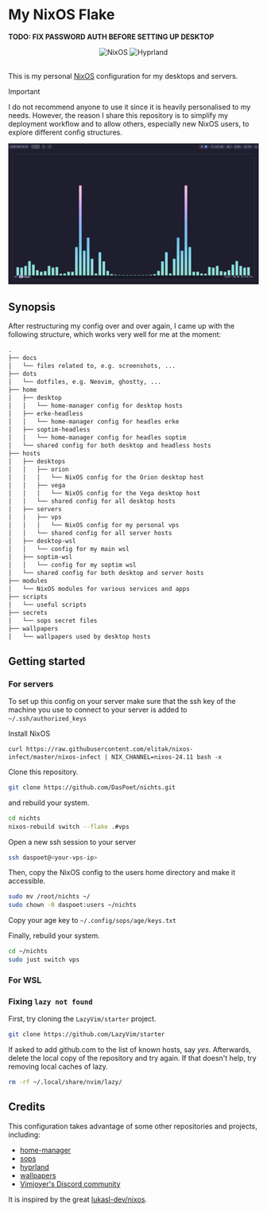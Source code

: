 # My NixOS Flake

**TODO: FIX PASSWORD AUTH BEFORE SETTING UP DESKTOP**

<div align="center">
    <img src="https://img.shields.io/badge/Uses-Flake-4c72bb?style=for-the-badge&logo=nixos" alt="NixOS" />
    <img src="https://img.shields.io/badge/Desktop-Hyprland-00c0e5?style=for-the-badge&logo=hyprland" alt="Hyprland" />
</div>

<br />

This is my personal [NixOS](https://nixos.org/) configuration for my desktops and servers.

> [!IMPORTANT]
> I do not recommend anyone to use it since it is heavily personalised to my needs. However, the reason I share this repository is to simplify my deployment workflow and to allow others, especially new NixOS users, to explore different config structures.

![Preview](./docs/preview.png)

## Synopsis

After restructuring my config over and over again, I came up with the following structure, which works very well for me at the moment:

```
.
├── docs
│   └── files related to, e.g. screenshots, ...
├── dots
│   └── dotfiles, e.g. Neovim, ghostty, ...
├── home
│   ├── desktop
│   │   └── home-manager config for desktop hosts
│   ├── erke-headless
│   │   └── home-manager config for headles erke
│   ├── soptim-headless
│   │   └── home-manager config for headles soptim
│   └── shared config for both desktop and headless hosts
├── hosts
│   ├── desktops
│   │   ├── orion
│   │   │   └── NixOS config for the Orion desktop host
│   │   ├── vega
│   │   │   └── NixOS config for the Vega desktop host
│   │   └── shared config for all desktop hosts
│   ├── servers
│   │   ├── vps
│   │   │   └── NixOS config for my personal vps
│   │   └── shared config for all server hosts
│   ├── desktop-wsl
│   │   └── config for my main wsl
│   ├── soptim-wsl
│   │   └── config for my soptim wsl
│   └── shared config for both desktop and server hosts
├── modules
│   └── NixOS modules for various services and apps
├── scripts
│   └── useful scripts
├── secrets
│   └── sops secret files
├── wallpapers
│   └── wallpapers used by desktop hosts
```

## Getting started

### For servers

To set up this config on your server make sure that the ssh key of the machine you use to connect to your server is added to `~/.ssh/authorized_keys`

Install NixOS

```basj
curl https://raw.githubusercontent.com/elitak/nixos-infect/master/nixos-infect | NIX_CHANNEL=nixos-24.11 bash -x
```

Clone this repository.

```bash
git clone https://github.com/DasPoet/nichts.git
```

and rebuild your system.

```bash
cd nichts
nixos-rebuild switch --flake .#vps
```

Open a new ssh session to your server

```bash
ssh daspoet@<your-vps-ip>
```

Then, copy the NixOS config to the users home directory and make it accessible.

```bash
sudo mv /root/nichts ~/
sudo chown -R daspoet:users ~/nichts
```

Copy your age key to `~/.config/sops/age/keys.txt`

Finally, rebuild your system.

```bash
cd ~/nichts
sudo just switch vps
```

### For WSL

### Fixing `lazy not found`

First, try cloning the `LazyVim/starter` project.

```bash
git clone https://github.com/LazyVim/starter
```

If asked to add github.com to the list of known hosts, say *yes*. Afterwards, delete the local copy of the repository and try again. If that doesn't help, try removing local caches of lazy.

```bash
rm -rf ~/.local/share/nvim/lazy/
```

## Credits

This configuration takes advantage of some other repositories and projects, including:

- [home-manager](https://github.com/nix-community/home-manager)
- [sops](https://github.com/Mic92/sops-nix)
- [hyprland](https://github.com/hyprwm/Hyprland)
- [wallpapers](./wallpapers/README.md)
- [Vimjoyer's Discord community](https://www.youtube.com/@vimjoyer)

It is inspired by the great [lukasl-dev/nixos](https://github.com/lukasl-dev/nixos).

